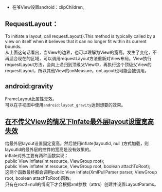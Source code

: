 * 在爷View设置android：clipChildren。  

## RequestLayout：
To initiate a layout, call requestLayout().This method is typically called by a view on itself when it believes that it can no longer fit within its current bounds.  
从上面这句话看出，当View的边界，也可以理解为View的宽高，发生了变化，不再适合现在的区域，可以调用requestLayout方法重新对View布局。View执行requestLayout方法，会向上递归到顶级父View中，再执行这个顶级父View的requestLayout，所以其他View的onMeasure，onLayout也可能会被调用。  
## android:gravity
FrameLayout此属性无效。  
可以在子视图中使用`android:layout_gravity`达到想要的效果。  
## [在不传父View的情况下Infate最外层layout设置宽高失效](https://www.cnblogs.com/tieba/p/4844744.html)
给最外层layout设置固定宽高，然后使用inflate(layoutId, null )方式加载，则layoutId的最外层的控件的宽高是没有效果的。  
inflate对外主要有两种函数实现：  
public View inflate(int resource, ViewGroup root);  
public View inflate(int resource, ViewGroup root, boolean attachToRoot);  
这两个函数最终都会调用public View inflate(XmlPullParser parser, ViewGroup root, boolean attachToRoot)函数。  
只有在root!=null的情况下才会根据xml参数（attrs）创建并设置LayoutParams。  
